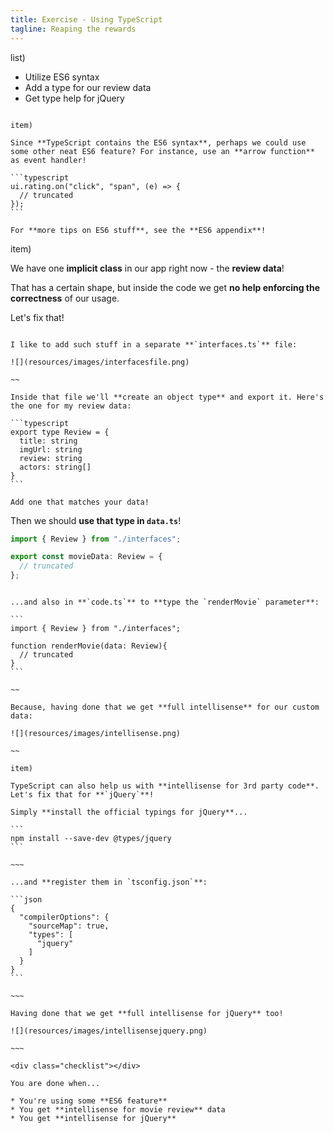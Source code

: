 ```yaml
---
title: Exercise - Using TypeScript
tagline: Reaping the rewards
---
```


list)

* Utilize ES6 syntax
* Add a type for our review data
* Get type help for jQuery

~~~

item)

Since **TypeScript contains the ES6 syntax**, perhaps we could use some other neat ES6 feature? For instance, use an **arrow function** as event handler!

```typescript
ui.rating.on("click", "span", (e) => {
  // truncated
});
```

For **more tips on ES6 stuff**, see the **ES6 appendix**!

~~~

item)

We have one **implicit class** in our app right now - the **review data**!

That has a certain shape, but inside the code we get **no help enforcing the correctness** of our usage.

Let's fix that!

~~~

I like to add such stuff in a separate **`interfaces.ts`** file:

![](resources/images/interfacesfile.png)

~~

Inside that file we'll **create an object type** and export it. Here's the one for my review data:

```typescript
export type Review = {
  title: string
  imgUrl: string
  review: string
  actors: string[]
}
```

Add one that matches your data!

~~~

Then we should **use that type in `data.ts`**!

```typescript
import { Review } from "./interfaces";

export const movieData: Review = {
  // truncated
};
```

~~~~

...and also in **`code.ts`** to **type the `renderMovie` parameter**:

```
import { Review } from "./interfaces";

function renderMovie(data: Review){
  // truncated
}
```

~~

Because, having done that we get **full intellisense** for our custom data:

![](resources/images/intellisense.png)

~~

item)

TypeScript can also help us with **intellisense for 3rd party code**. Let's fix that for **`jQuery`**!

Simply **install the official typings for jQuery**...

```
npm install --save-dev @types/jquery
```

~~~

...and **register them in `tsconfig.json`**:

```json
{
  "compilerOptions": {
    "sourceMap": true,
    "types": [
      "jquery"
    ]
  }
}
```

~~~

Having done that we get **full intellisense for jQuery** too!

![](resources/images/intellisensejquery.png)

~~~

<div class="checklist"></div>

You are done when...

* You're using some **ES6 feature**
* You get **intellisense for movie review** data
* You get **intellisense for jQuery**
